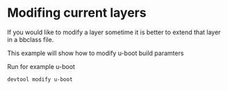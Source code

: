 # Modifing current layers

If you would like to modify a layer sometime it is better to extend that layer in a bbclass file.

This example will show how to modify u-boot build paramters 


Run for example u-boot

```shell
devtool modify u-boot
```
